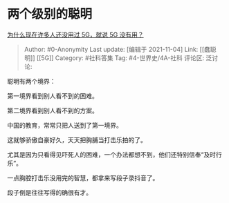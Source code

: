 # 两个级别的聪明
[为什么现在许多人还没用过 5G，就说 5G 没有用？](https://www.zhihu.com/question/342366514/answer/823974679)

> Author: #0-Anonymity
> Last update: [编辑于 2021-11-04]
> Link: [[蠢聪明]] [[5G]]
> Category: #社科答集
> Tag: #4-世界史/4A-社科
> 评论区:
> 泛讨论:

聪明有两个境界：

第一境界看到别人看不到的困难。

第二境界看到别人看不到的方案。

中国的教育，常常只把人送到了第一境界。

这就够骄傲自豪好久，天天把胸脯当打击乐拍的了。

尤其是因为只看得见吓死人的困难，一个办法都想不到，他们还特别信奉“及时行乐”。

一点胸腔打击乐没用完的智慧，都拿来写段子录抖音了。

段子倒是往往写得的确很有才。
